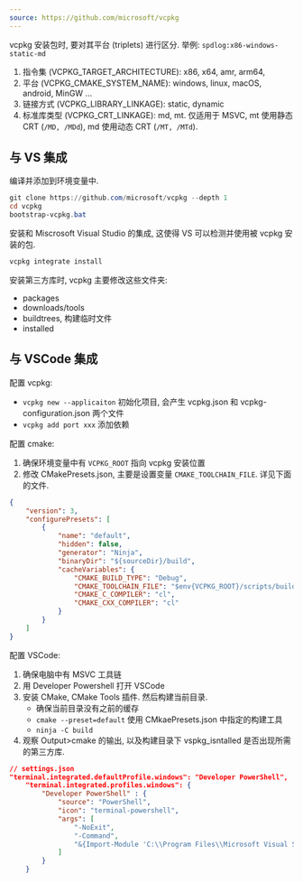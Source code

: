```yaml
---
source: https://github.com/microsoft/vcpkg
---
```


vcpkg 安装包时, 要对其平台 (triplets) 进行区分. 举例: `spdlog:x86-windows-static-md`
1. 指令集 (VCPKG_TARGET_ARCHITECTURE): x86, x64, amr, arm64, 
2. 平台 (VCPKG_CMAKE_SYSTEM_NAME): windows, linux, macOS, android, MinGW ...
3. 链接方式 (VCPKG_LIBRARY_LINKAGE): static, dynamic
4. 标准库类型 (VCPKG_CRT_LINKAGE): md, mt. 仅适用于 MSVC, mt 使用静态 CRT (`/MD, /MDd`), md 使用动态 CRT (`/MT, /MTd`).


## 与 VS 集成

编译并添加到环境变量中.
```powershell
git clone https://github.com/microsoft/vcpkg --depth 1
cd vcpkg 
bootstrap-vcpkg.bat
```

安装和 Miscrosoft Visual Studio 的集成, 这使得 VS 可以检测并使用被 vcpkg 安装的包.
```powershell
vcpkg integrate install
```

安装第三方库时, vcpkg 主要修改这些文件夹:
- packages
- downloads/tools
- buildtrees, 构建临时文件
- installed

## 与 VSCode 集成

配置 vcpkg: 
- `vcpkg new --applicaiton` 初始化项目, 会产生 vcpkg.json 和 vcpkg-configuration.json 两个文件
- `vcpkg add port xxx` 添加依赖

配置 cmake: 
1. 确保环境变量中有 `VCPKG_ROOT` 指向 vcpkg 安装位置
2. 修改 CMakePresets.json, 主要是设置变量 `CMAKE_TOOLCHAIN_FILE`. 详见下面的文件.

```json
{
    "version": 3,
    "configurePresets": [
        {
            "name": "default",
            "hidden": false,
            "generator": "Ninja",
            "binaryDir": "${sourceDir}/build",
            "cacheVariables": {
                "CMAKE_BUILD_TYPE": "Debug",
                "CMAKE_TOOLCHAIN_FILE": "$env{VCPKG_ROOT}/scripts/buildsystems/vcpkg.cmake",
                "CMAKE_C_COMPILER": "cl",
                "CMAKE_CXX_COMPILER": "cl"
            }
        }
    ]
}
```

配置 VSCode:
1. 确保电脑中有 MSVC 工具链
2. 用 Developer Powershell 打开 VSCode 
3. 安装 CMake, CMake Tools 插件. 然后构建当前目录.
	- 确保当前目录没有之前的缓存
	- `cmake --preset=default` 使用 CMkaePresets.json 中指定的构建工具
	- `ninja -C build` 
4. 观察 Output>cmake 的输出, 以及构建目录下 vspkg_isntalled 是否出现所需的第三方库.

```json
// settings.json
"terminal.integrated.defaultProfile.windows": "Developer PowerShell",
    "terminal.integrated.profiles.windows": {
        "Developer PowerShell" : {
            "source": "PowerShell",
            "icon": "terminal-powershell",
            "args": [
                "-NoExit",
                "-Command",
                "&{Import-Module 'C:\\Program Files\\Microsoft Visual Studio\\2022\\Community\\Common7\\Tools\\Microsoft.VisualStudio.DevShell.dll'; Enter-VsDevShell b18f3dfd -SkipAutomaticLocation -DevCmdArguments '-arch=x64 -host_arch=x64'}"
            ]
        }
    }
```